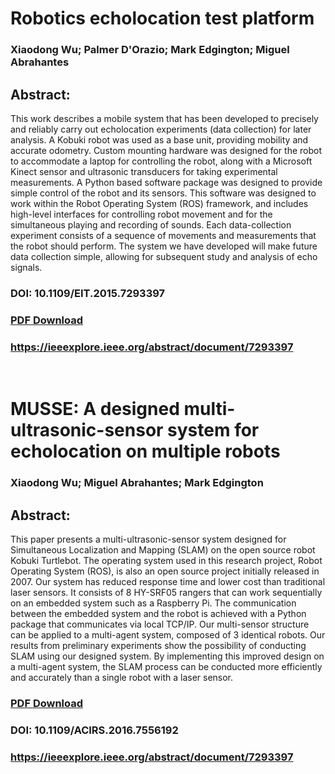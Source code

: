 # Robotics echolocation test platform
### Xiaodong Wu; Palmer D'Orazio; Mark Edgington; Miguel Abrahantes
## Abstract:
This work describes a mobile system that has been developed to precisely and reliably carry out echolocation experiments (data collection) for later analysis. A Kobuki robot was used as a base unit, providing mobility and accurate odometry. Custom mounting hardware was designed for the robot to accommodate a laptop for controlling the robot, along with a Microsoft Kinect sensor and ultrasonic transducers for taking experimental measurements. A Python based software package was designed to provide simple control of the robot and its sensors. This software was designed to work within the Robot Operating System (ROS) framework, and includes high-level interfaces for controlling robot movement and for the simultaneous playing and recording of sounds. Each data-collection experiment consists of a sequence of movements and measurements that the robot should perform. The system we have developed will make future data collection simple, allowing for subsequent study and analysis of echo signals.
### DOI: 10.1109/EIT.2015.7293397
### [PDF Download](https://github.com/hopexavier/files/blob/main/Robotics-echolocation-test-platform.pdf)
### https://ieeexplore.ieee.org/abstract/document/7293397

&nbsp;
&nbsp;
&nbsp;
&nbsp;
&nbsp;
&nbsp;

# MUSSE: A designed multi-ultrasonic-sensor system for echolocation on multiple robots
### Xiaodong Wu; Miguel Abrahantes; Mark Edgington
## Abstract:
This paper presents a multi-ultrasonic-sensor system designed for Simultaneous Localization and Mapping (SLAM) on the open source robot Kobuki Turtlebot. The operating system used in this research project, Robot Operating System (ROS), is also an open source project initially released in 2007. Our system has reduced response time and lower cost than traditional laser sensors. It consists of 8 HY-SRF05 rangers that can work sequentially on an embedded system such as a Raspberry Pi. The communication between the embedded system and the robot is achieved with a Python package that communicates via local TCP/IP. Our multi-sensor structure can be applied to a multi-agent system, composed of 3 identical robots. Our results from preliminary experiments show the possibility of conducting SLAM using our designed system. By implementing this improved design on a multi-agent system, the SLAM process can be conducted more efficiently and accurately than a single robot with a laser sensor.
### [PDF Download](https://github.com/hopexavier/files/blob/main/MUSSE%3A%20A%20designed%20multi-ultrasonic-sensor%20system%20for%20echolocation%20on%20multiple%20robots.pdf)
### DOI: 10.1109/ACIRS.2016.7556192
### https://ieeexplore.ieee.org/abstract/document/7293397
